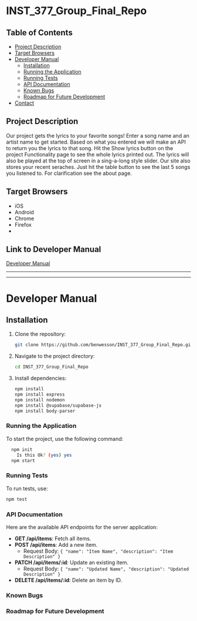 # INST_377_Group_Final_Repo
## Table of Contents
- [Project Description](#project-description)
- [Target Browsers](#target-browsers)
- [Developer Manual](#developer-manual)
  - [Installation](#installation)
  - [Running the Application](#running-the-application)
  - [Running Tests](#running-tests)
  - [API Documentation](#api-documentation)
  - [Known Bugs](#known-bugs)
  - [Roadmap for Future Development](#roadmap-for-future-development)
- [Contact](#contact)

## Project Description 
Our project gets the lyrics to your favorite songs! Enter a song name and an artist name to get started. Based on what you entered we will make an API to return you the lyrics to that song. Hit the Show lyrics button on the project Functionality page to see the whole lyrics printed out. The lyrics will also be played at the top of screen in a sing-a-long style slider. Our site also stores your recent seraches. Just hit the table button to see the last 5 songs you listened to. For clarification see the about page.

## Target Browsers
- iOS
- Android
- Chrome
- Firefox
- 
## Link to Developer Manual
[Developer Manual](README.md)

---

---

# Developer Manual

## Installation
1. Clone the repository:
    ```bash
    git clone https://github.com/benwesson/INST_377_Group_Final_Repo.git
    ```
2. Navigate to the project directory:
    ```bash
    cd INST_377_Group_Final_Repo
    ```
3. Install dependencies:
    ```bash
    npm install
    npm install express
    npm install nodemon
    npm install @supabase/supabase-js
    npm install body-parser
    ```
### Running the Application
To start the project, use the following command:

```sh
  npm init
    Is this Ok? (yes) yes
  npm start
```

### Running Tests
To run tests, use:

```sh
npm test
```
### API Documentation
Here are the available API endpoints for the server application:

- **GET /api/items**: Fetch all items.
- **POST /api/items**: Add a new item.
  - Request Body: `{ "name": "Item Name", "description": "Item Description" }`
- **PATCH /api/items/:id**: Update an existing item.
  - Request Body: `{ "name": "Updated Name", "description": "Updated Description" }`
- **DELETE /api/items/:id**: Delete an item by ID.

### Known Bugs


### Roadmap for Future Development


